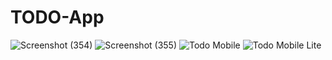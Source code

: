 # TODO-App
![Screenshot (354)](https://user-images.githubusercontent.com/110433564/218257817-d9c93113-eda2-4b97-8036-40b3ef768753.png)
![Screenshot (355)](https://user-images.githubusercontent.com/110433564/218257840-8539b793-a82e-4438-823a-fdb19baedef5.png)
![Todo Mobile](https://user-images.githubusercontent.com/110433564/218257844-0baade37-dd18-42ce-a125-54c673b7e352.png)
![Todo Mobile Lite](https://user-images.githubusercontent.com/110433564/218257847-254127fb-9885-4f67-81fd-cfcc7177fd04.png)
